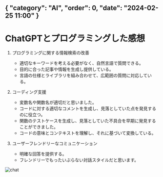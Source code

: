 { "category": "AI",  "order": 0, "date": "2024-02-25 11:00" }
---
# ChatGPTとプログラミングした感想

1. プログラミングに関する情報検索の改善  
    * 適切なキーワードを考える必要がなく、自然言語で質問できる。
    * 目的に合った記事や情報を生成し提供している。
    * 言語の仕様とライブラリを組み合わせて、広範囲の質問に対応している。

2. コーディング支援  
    * 変数名や関数名が適切だと思いました。
    * コードに対する適切なコメントを生成し、見落としていた点を発見するのに役立つ。
    * 関数のテストケースを生成し、見落としていた不具合を早期に発見することができました。
    * コードの意味とコンテキストを理解し、それに基づいて変換している。

3. ユーザーフレンドリーなコミュニケーション  
    * 明確な回答を提供する。
    * フレンドリーでもったいぶらない対話スタイルだと思います。

![chat](images/ai-programming-with-chatgpt.jpg)

